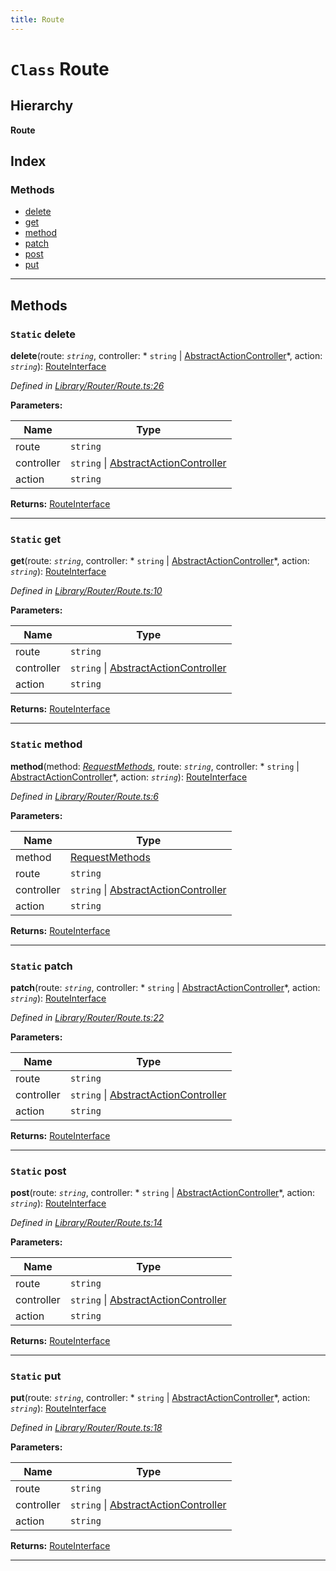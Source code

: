 ```yaml
---
title: Route
---
```


# `Class` Route

## Hierarchy

**Route**

## Index

### Methods

* [delete](route#delete)
* [get](route#get)
* [method](route#method)
* [patch](route#patch)
* [post](route#post)
* [put](route#put)

---

## Methods

<a id="delete"></a>

### `Static` delete

**delete**(route: *`string`*, controller: * `string` &#124; [AbstractActionController](abstractactioncontroller)*, action: *`string`*): [RouteInterface](../interfaces/routeinterface)

*Defined in [Library/Router/Route.ts:26](https://github.com/SpoonX/stix/blob/cb15ad1/src/Library/Router/Route.ts#L26)*

**Parameters:**

| Name | Type |
| ------ | ------ |
| route | `string` |
| controller |  `string` &#124; [AbstractActionController](abstractactioncontroller)|
| action | `string` |

**Returns:** [RouteInterface](../interfaces/routeinterface)

___
<a id="get"></a>

### `Static` get

**get**(route: *`string`*, controller: * `string` &#124; [AbstractActionController](abstractactioncontroller)*, action: *`string`*): [RouteInterface](../interfaces/routeinterface)

*Defined in [Library/Router/Route.ts:10](https://github.com/SpoonX/stix/blob/cb15ad1/src/Library/Router/Route.ts#L10)*

**Parameters:**

| Name | Type |
| ------ | ------ |
| route | `string` |
| controller |  `string` &#124; [AbstractActionController](abstractactioncontroller)|
| action | `string` |

**Returns:** [RouteInterface](../interfaces/routeinterface)

___
<a id="method"></a>

### `Static` method

**method**(method: *[RequestMethods](../enums/requestmethods)*, route: *`string`*, controller: * `string` &#124; [AbstractActionController](abstractactioncontroller)*, action: *`string`*): [RouteInterface](../interfaces/routeinterface)

*Defined in [Library/Router/Route.ts:6](https://github.com/SpoonX/stix/blob/cb15ad1/src/Library/Router/Route.ts#L6)*

**Parameters:**

| Name | Type |
| ------ | ------ |
| method | [RequestMethods](../enums/requestmethods) |
| route | `string` |
| controller |  `string` &#124; [AbstractActionController](abstractactioncontroller)|
| action | `string` |

**Returns:** [RouteInterface](../interfaces/routeinterface)

___
<a id="patch"></a>

### `Static` patch

**patch**(route: *`string`*, controller: * `string` &#124; [AbstractActionController](abstractactioncontroller)*, action: *`string`*): [RouteInterface](../interfaces/routeinterface)

*Defined in [Library/Router/Route.ts:22](https://github.com/SpoonX/stix/blob/cb15ad1/src/Library/Router/Route.ts#L22)*

**Parameters:**

| Name | Type |
| ------ | ------ |
| route | `string` |
| controller |  `string` &#124; [AbstractActionController](abstractactioncontroller)|
| action | `string` |

**Returns:** [RouteInterface](../interfaces/routeinterface)

___
<a id="post"></a>

### `Static` post

**post**(route: *`string`*, controller: * `string` &#124; [AbstractActionController](abstractactioncontroller)*, action: *`string`*): [RouteInterface](../interfaces/routeinterface)

*Defined in [Library/Router/Route.ts:14](https://github.com/SpoonX/stix/blob/cb15ad1/src/Library/Router/Route.ts#L14)*

**Parameters:**

| Name | Type |
| ------ | ------ |
| route | `string` |
| controller |  `string` &#124; [AbstractActionController](abstractactioncontroller)|
| action | `string` |

**Returns:** [RouteInterface](../interfaces/routeinterface)

___
<a id="put"></a>

### `Static` put

**put**(route: *`string`*, controller: * `string` &#124; [AbstractActionController](abstractactioncontroller)*, action: *`string`*): [RouteInterface](../interfaces/routeinterface)

*Defined in [Library/Router/Route.ts:18](https://github.com/SpoonX/stix/blob/cb15ad1/src/Library/Router/Route.ts#L18)*

**Parameters:**

| Name | Type |
| ------ | ------ |
| route | `string` |
| controller |  `string` &#124; [AbstractActionController](abstractactioncontroller)|
| action | `string` |

**Returns:** [RouteInterface](../interfaces/routeinterface)

___

